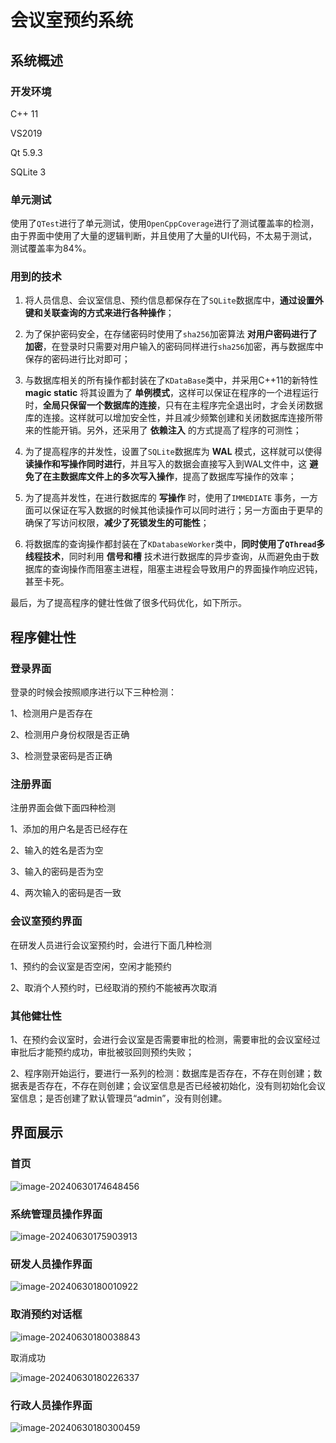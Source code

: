 # 会议室预约系统

## 系统概述

### 开发环境

C++ 11

VS2019

Qt 5.9.3

SQLite 3

### 单元测试

使用了`QTest`进行了单元测试，使用`OpenCppCoverage`进行了测试覆盖率的检测，由于界面中使用了大量的逻辑判断，并且使用了大量的UI代码，不太易于测试，测试覆盖率为84%。

### 用到的技术

1. 将人员信息、会议室信息、预约信息都保存在了`SQLite`数据库中，**通过设置外键和关联查询的方式来进行各种操作**；

2. 为了保护密码安全，在存储密码时使用了`sha256`加密算法 **对用户密码进行了加密**，在登录时只需要对用户输入的密码同样进行`sha256`加密，再与数据库中保存的密码进行比对即可；

3. 与数据库相关的所有操作都封装在了`KDataBase`类中，并采用C++11的新特性 **magic static** 将其设置为了 **单例模式**，这样可以保证在程序的一个进程运行时，**全局只保留一个数据库的连接**，只有在主程序完全退出时，才会关闭数据库的连接。这样就可以增加安全性，并且减少频繁创建和关闭数据库连接所带来的性能开销。另外，还采用了 **依赖注入** 的方式提高了程序的可测性；
4. 为了提高程序的并发性，设置了`SQLite`数据库为 **WAL** 模式，这样就可以使得 **读操作和写操作同时进行**，并且写入的数据会直接写入到WAL文件中，这 **避免了在主数据库文件上的多次写入操作**，提高了数据库写操作的效率；
5. 为了提高并发性，在进行数据库的 **写操作** 时，使用了`IMMEDIATE` 事务，一方面可以保证在写入数据的时候其他读操作可以同时进行；另一方面由于更早的确保了写访问权限，**减少了死锁发生的可能性**；
6. 将数据库的查询操作都封装在了`KDatabaseWorker`类中，**同时使用了`QThread`多线程技术**，同时利用 **信号和槽** 技术进行数据库的异步查询，从而避免由于数据库的查询操作而阻塞主进程，阻塞主进程会导致用户的界面操作响应迟钝，甚至卡死。

最后，为了提高程序的健壮性做了很多代码优化，如下所示。

## 程序健壮性

### 登录界面

登录的时候会按照顺序进行以下三种检测：

1、检测用户是否存在

2、检测用户身份权限是否正确

3、检测登录密码是否正确

### 注册界面

注册界面会做下面四种检测

1、添加的用户名是否已经存在

2、输入的姓名是否为空

3、输入的密码是否为空

4、两次输入的密码是否一致

### 会议室预约界面

在研发人员进行会议室预约时，会进行下面几种检测

1、预约的会议室是否空闲，空闲才能预约

2、取消个人预约时，已经取消的预约不能被再次取消

### 其他健壮性

1、在预约会议室时，会进行会议室是否需要审批的检测，需要审批的会议室经过审批后才能预约成功，审批被驳回则预约失败；

2、程序刚开始运行，要进行一系列的检测：数据库是否存在，不存在则创建；数据表是否存在，不存在则创建；会议室信息是否已经被初始化，没有则初始化会议室信息；是否创建了默认管理员“admin”，没有则创建。

## 界面展示

### 首页

![image-20240630174648456](./README.assets/image-20240630174648456.png)

### 系统管理员操作界面

![image-20240630175903913](./README.assets/image-20240630175903913.png)

### 研发人员操作界面

![image-20240630180010922](./README.assets/image-20240630180010922.png)

### 取消预约对话框

![image-20240630180038843](./README.assets/image-20240630180038843.png)

取消成功

![image-20240630180226337](./README.assets/image-20240630180226337.png)

### 行政人员操作界面

![image-20240630180300459](./README.assets/image-20240630180300459.png)
